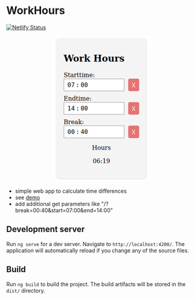 # WorkHours

[![Netlify Status](https://api.netlify.com/api/v1/badges/9d3a0fdb-cf07-45ae-a311-2486927ec9b6/deploy-status)](https://app.netlify.com/sites/work-hours-deploy/deploys)

<center>

![example](pics/screenshot.png)

</center>

* simple web app to calculate time differences
* see [demo](https://work-hours-deploy.netlify.app/)
* add additional get parameters like "/?break=00:40&start=07:00&end=14:00"

## Development server

Run `ng serve` for a dev server. Navigate to `http://localhost:4200/`. The application will automatically reload if you change any of the source files.

## Build

Run `ng build` to build the project. The build artifacts will be stored in the `dist/` directory.